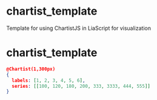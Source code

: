 # chartist_template
Template for using ChartistJS in LiaScript for visualization
<!--

author:   André Dietrich
email:    andre.dietrich@ovgu.de
version:  1.0.0
language: de_DE
narrator: Deutsch Female

script: https://cdn.jsdelivr.net/chartist.js/latest/chartist.min.js

@Chartist
<div class="ct-chart ct-golden-section" id="chart@0" width="@1"></div>
<script>
// Initialize a Line chart in the container with the ID chart1
new Chartist.Line('#chart@0', @2);
</script>
@end

-->

# chartist_template
<link rel="stylesheet" href="//cdn.jsdelivr.net/chartist.js/latest/chartist.min.css">

```JSON
@Chartist(1,300px)
{
  labels: [1, 2, 3, 4, 5, 6],
  series: [[100, 120, 180, 200, 333, 3333, 444, 555]]
}
```
